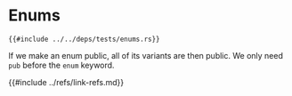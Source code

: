 # Enums

```rust,editable
{{#include ../../deps/tests/enums.rs}}
```

If we make an enum public, all of its variants are then public. We only need `pub` before the `enum` keyword.

{{#include ../refs/link-refs.md}}
